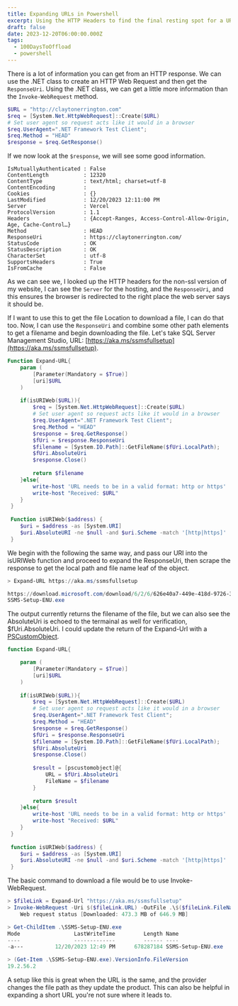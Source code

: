 ```yaml
---
title: Expanding URLs in Powershell
excerpt: Using the HTTP Headers to find the final resting spot for a URI.
draft: false
date: 2023-12-20T06:00:00.000Z
tags:
  - 100DaysToOffload
  - powershell
---
```


There is a lot of information you can get from an HTTP response. We can use the .NET class to create an HTTP Web Request and then get the `ResponseUri`. Using the .NET class, we can get a little more information than the `Invoke-WebRequest` method.

```powershell
$URL = "http://claytonerrington.com"
$req = [System.Net.HttpWebRequest]::Create($URL)
# Set user agent so request acts like it would in a browser
$req.UserAgent=".NET Framework Test Client";
$req.Method = "HEAD"
$response = $req.GetResponse()
```

If we now look at the `$response`, we will see some good information.

```shell
IsMutuallyAuthenticated : False
ContentLength           : 12320
ContentType             : text/html; charset=utf-8
ContentEncoding         :
Cookies                 : {}
LastModified            : 12/20/2023 12:11:00 PM
Server                  : Vercel
ProtocolVersion         : 1.1
Headers                 : {Accept-Ranges, Access-Control-Allow-Origin, Age, Cache-Control…}
Method                  : HEAD
ResponseUri             : https://claytonerrington.com/
StatusCode              : OK
StatusDescription       : OK
CharacterSet            : utf-8
SupportsHeaders         : True
IsFromCache             : False
```

As we can see we, I looked up the HTTP headers for the non-ssl version of my website, I can see the `Server` for the hosting, and the `ResponseUri`, and this ensures the browser is redirected to the right place the web server says it should be.

If I want to use this to get the file Location to download a file, I can do that too. Now, I can use the `ResponseUri` and combine some other path elements to get a filename and begin downloading the file. Let's take SQL Server Management Studio, URL: [https://aka.ms/ssmsfullsetup](https://aka.ms/ssmsfullsetup).

```powershell
Function Expand-URL{
	param ( 
		[Parameter(Mandatory = $True)]
		[uri]$URL
	)
  
	if(isURIWeb($URL)){
		$req = [System.Net.HttpWebRequest]::Create($URL)
		# Set user agent so request acts like it would in a browser
		$req.UserAgent=".NET Framework Test Client";
		$req.Method = "HEAD"
		$response = $req.GetResponse()
		$fUri = $response.ResponseUri
		$filename = [System.IO.Path]::GetFileName($fUri.LocalPath);
		$fUri.AbsoluteUri
		$response.Close()
	
		return $filename
	}else{
		write-host 'URL needs to be in a valid format: http or https'
		write-host "Received: $URL"
	}
 }
  
 Function isURIWeb($address) {
	$uri = $address -as [System.URI]
	$uri.AbsoluteURI -ne $null -and $uri.Scheme -match '[http|https]'
 }
```

We begin with the following the same way, and pass our URI into the isURIWeb function and proceed to expand the ResponseUri, then scrape the response to get the local path and file name leaf of the object.

```powershell
> Expand-URL https://aka.ms/ssmsfullsetup

https://download.microsoft.com/download/6/2/6/626e40a7-449e-418d-9726-33b523a1e336/SSMS-Setup-ENU.exe
SSMS-Setup-ENU.exe
```

The output currently returns the filename of the file, but we can also see the AbsoluteUri is echoed to the termainal as well for verification, $fUri.AbsoluteUri. I could update the return of the Expand-Url with a [PSCustomObject](/blog/using-pscustomobjects/).

```powershell
function Expand-URL{

	param ( 
		[Parameter(Mandatory = $True)]
		[uri]$URL
	)
  
	if(isURIWeb($URL)){
		$req = [System.Net.HttpWebRequest]::Create($URL)
		# Set user agent so request acts like it would in a browser
		$req.UserAgent=".NET Framework Test Client";
		$req.Method = "HEAD"
		$response = $req.GetResponse()
		$fUri = $response.ResponseUri
		$filename = [System.IO.Path]::GetFileName($fUri.LocalPath);
		$fUri.AbsoluteUri
		$response.Close()
		
		$result = [pscustomobject]@{
			URL = $fUri.AbsoluteUri
			FileName = $filename
		}
		
		return $result
	}else{
		write-host 'URL needs to be in a valid format: http or https'
		write-host "Received: $URL"
	}
 }
  
 function isURIWeb($address) {
	$uri = $address -as [System.URI]
	$uri.AbsoluteURI -ne $null -and $uri.Scheme -match '[http|https]'
 }
```

The basic command to download a file would be to use Invoke-WebRequest.

```powershell
> $fileLink = Expand-Url "https://aka.ms/ssmsfullsetup"
> Invoke-WebRequest -Uri $($fileLink.URL) -OutFile .\$($fileLink.FileName)
    Web request status [Downloaded: 473.3 MB of 646.9 MB]

> Get-ChildItem .\SSMS-Setup-ENU.exe
Mode                 LastWriteTime         Length Name
----                 -------------         ------ ----
-a---          12/20/2023 12:49 PM      678287184 SSMS-Setup-ENU.exe

> (Get-Item .\SSMS-Setup-ENU.exe).VersionInfo.FileVersion
19.2.56.2
```

A setup like this is great when the URL is the same, and the provider changes the file path as they update the product. This can also be helpful in expanding a short URL you're not sure where it leads to.
